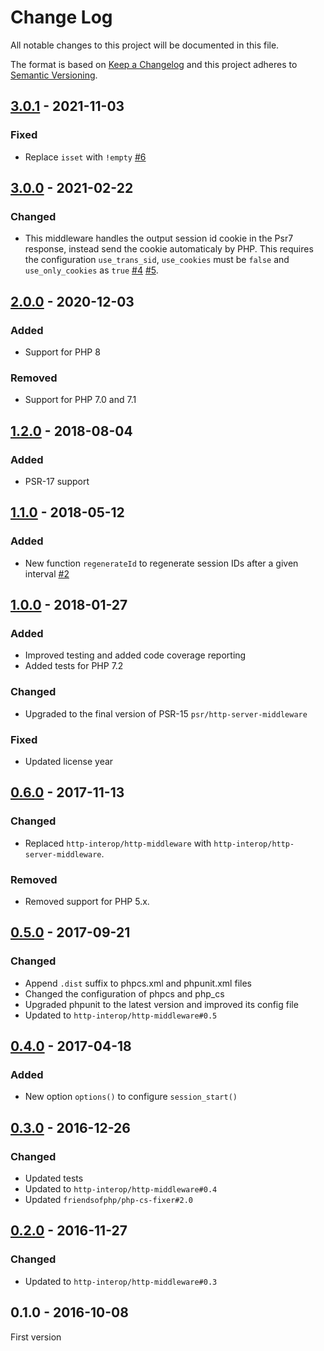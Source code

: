 # Change Log

All notable changes to this project will be documented in this file.

The format is based on [Keep a Changelog](http://keepachangelog.com/)
and this project adheres to [Semantic Versioning](http://semver.org/).

## [3.0.1] - 2021-11-03
### Fixed
- Replace `isset` with `!empty` [#6]

## [3.0.0] - 2021-02-22
### Changed
- This middleware handles the output session id cookie in the Psr7 response, instead send the cookie automaticaly by PHP. This requires the configuration `use_trans_sid`, `use_cookies` must be `false` and `use_only_cookies` as `true` [#4] [#5].

## [2.0.0] - 2020-12-03
### Added
- Support for PHP 8

### Removed
- Support for PHP 7.0 and 7.1

## [1.2.0] - 2018-08-04
### Added
- PSR-17 support

## [1.1.0] - 2018-05-12
### Added
- New function `regenerateId` to regenerate session IDs after a given interval [#2]

## [1.0.0] - 2018-01-27
### Added
- Improved testing and added code coverage reporting
- Added tests for PHP 7.2

### Changed
- Upgraded to the final version of PSR-15 `psr/http-server-middleware`

### Fixed
- Updated license year

## [0.6.0] - 2017-11-13
### Changed
- Replaced `http-interop/http-middleware` with  `http-interop/http-server-middleware`.

### Removed
- Removed support for PHP 5.x.

## [0.5.0] - 2017-09-21
### Changed
- Append `.dist` suffix to phpcs.xml and phpunit.xml files
- Changed the configuration of phpcs and php_cs
- Upgraded phpunit to the latest version and improved its config file
- Updated to `http-interop/http-middleware#0.5`

## [0.4.0] - 2017-04-18
### Added
- New option `options()` to configure `session_start()`

## [0.3.0] - 2016-12-26
### Changed
- Updated tests
- Updated to `http-interop/http-middleware#0.4`
- Updated `friendsofphp/php-cs-fixer#2.0`

## [0.2.0] - 2016-11-27
### Changed
- Updated to `http-interop/http-middleware#0.3`

## 0.1.0 - 2016-10-08
First version

[#2]: https://github.com/middlewares/php-session/issues/2
[#4]: https://github.com/middlewares/php-session/issues/4
[#5]: https://github.com/middlewares/php-session/issues/5
[#6]: https://github.com/middlewares/php-session/issues/6

[3.0.1]: https://github.com/middlewares/php-session/compare/v3.0.0...v3.0.1
[3.0.0]: https://github.com/middlewares/php-session/compare/v2.0.0...v3.0.0
[2.0.0]: https://github.com/middlewares/php-session/compare/v1.2.0...v2.0.0
[1.2.0]: https://github.com/middlewares/php-session/compare/v1.1.0...v1.2.0
[1.1.0]: https://github.com/middlewares/php-session/compare/v1.0.0...v1.1.0
[1.0.0]: https://github.com/middlewares/php-session/compare/v0.6.0...v1.0.0
[0.6.0]: https://github.com/middlewares/php-session/compare/v0.5.0...v0.6.0
[0.5.0]: https://github.com/middlewares/php-session/compare/v0.4.0...v0.5.0
[0.4.0]: https://github.com/middlewares/php-session/compare/v0.3.0...v0.4.0
[0.3.0]: https://github.com/middlewares/php-session/compare/v0.2.0...v0.3.0
[0.2.0]: https://github.com/middlewares/php-session/compare/v0.1.0...v0.2.0
